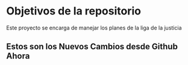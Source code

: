 # Objetivos de la repositorio

Este proyecto se encarga de manejar los planes de la liga de la justicia


## Estos son los Nuevos Cambios desde Github Ahora


